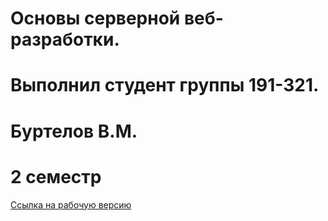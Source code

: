 # Основы серверной веб-разработки.
# Выполнил студент группы 191-321.
# Буртелов В.М.
# 2 семестр
[Ссылка на рабочую версию](http://phplab8.std-1887.ist.mospolytech.ru/)

